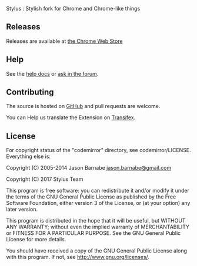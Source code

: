Stylus : Stylish fork for Chrome and Chrome-like things

## Releases

Releases are available at [the Chrome Web Store](https://chrome.google.com/webstore/detail/stylus/clngdbkpkpeebahjckkjfobafhncgmne)
## Help

See the [help docs](http://userstyles.org/help/stylish_chrome) or [ask in the forum](https://forum.userstyles.org).

## Contributing

The source is hosted on [GitHub](https://github.com/schomery/stylish-chrome) and pull requests are welcome.

You can Help us translate the Extension on [Transifex](https://www.transifex.com/github-7/Stylus).
## License

For copyright status of the "codemirror" directory, see codemirror/LICENSE. Everything else is:

Copyright (C) 2005-2014 Jason Barnabe <jason.barnabe@gmail.com>

Copyright (C) 2017 Stylus Team

This program is free software: you can redistribute it and/or modify
it under the terms of the GNU General Public License as published by
the Free Software Foundation, either version 3 of the License, or
(at your option) any later version.

This program is distributed in the hope that it will be useful,
but WITHOUT ANY WARRANTY; without even the implied warranty of
MERCHANTABILITY or FITNESS FOR A PARTICULAR PURPOSE.  See the
GNU General Public License for more details.

You should have received a copy of the GNU General Public License
along with this program.  If not, see <http://www.gnu.org/licenses/>.
